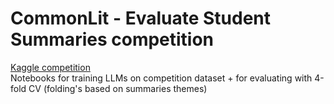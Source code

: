 # CommonLit - Evaluate Student Summaries competition

[Kaggle competition](https://www.kaggle.com/competitions/commonlit-evaluate-student-summaries?rvi=1)</br>
Notebooks for training LLMs on competition dataset + for evaluating with 4-fold CV (folding's based on summaries themes)
